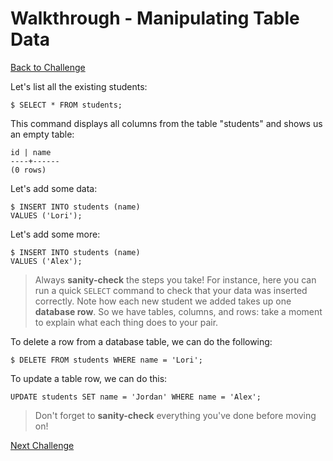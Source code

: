 # Walkthrough - Manipulating Table Data

[Back to Challenge](../05_manipulating_table_data.md)

 Let's list all the existing students:

    $ SELECT * FROM students;

This command displays all columns from the table "students" and shows us an empty table:

    id | name
    ----+------
    (0 rows)

Let's add some data:

    $ INSERT INTO students (name)
    VALUES ('Lori');

Let's add some more:

    $ INSERT INTO students (name)
    VALUES ('Alex');

> Always **sanity-check** the steps you take! For instance, here you can run a quick `SELECT` command to check that your data was inserted correctly. Note how each new student we added takes up one **database row**. So we have tables, columns, and rows: take a moment to explain what each thing does to your pair.

To delete a row from a database table, we can do the following:

    $ DELETE FROM students WHERE name = 'Lori';

To update a table row, we can do this:

    UPDATE students SET name = 'Jordan' WHERE name = 'Alex';

> Don't forget to **sanity-check** everything you've done before moving on!

[Next Challenge](../06_using_data_mapper.md)
